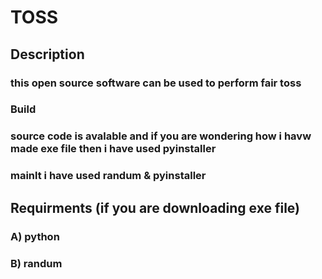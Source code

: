 <h1> TOSS </h1>
<h2> Description </h2>
<h3> this  open source software  can be used to perform fair toss</h3>  
<h3> Build </h3>
<h3> source code is avalable and if you are wondering how i havw made exe file then i have used pyinstaller </h3>
<h3>mainlt i have used randum & pyinstaller </h3>
<h2>Requirments (if you are downloading exe file) </h2>
<h3>A) python </h3>
<h3>B) randum</h3>

